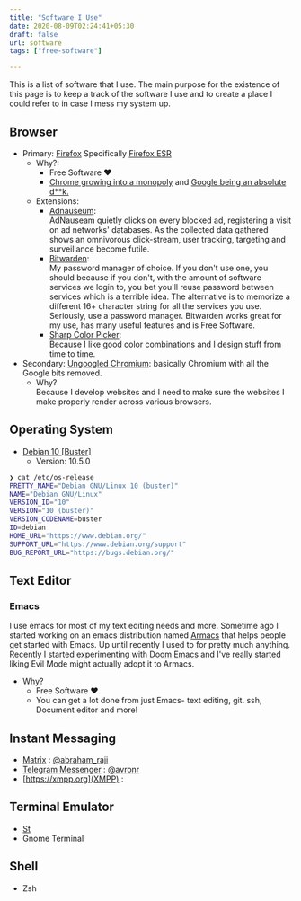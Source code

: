 ```yaml
---
title: "Software I Use"
date: 2020-08-09T02:24:41+05:30
draft: false
url: software
tags: ["free-software"]

---
```

This is a list of software that I use. The main purpose for the existence of this page is to keep a track of the software I use and to create a place I could refer to in case I mess my system up.

## Browser
- Primary: [Firefox](https://www.mozilla.org/en-US/exp/firefox/)
    Specifically [Firefox ESR](https://packages.debian.org/buster/firefox-esr)
    - Why?:
        - Free Software ♥
        - [Chrome growing into a monopoly](https://uxdesign.cc/mozilla-firefox-google-chrome-monopoly-microsoft-internet-explorer-edge-netscape-navigator-56727b258f54) and [Google being an absolute d**k.](https://gadgets.ndtv.com/apps/news/google-chrome-monopoly-complaints-gatekeeper-2044883)
    - Extensions:
        - [Adnauseum](http://adnauseum.io): \
            AdNauseam quietly clicks on every blocked ad, registering a visit on ad networks' databases. As the collected data gathered shows an omnivorous click-stream, user tracking, targeting and surveillance become futile.
        - [Bitwarden](https://bitwarden.com/): \
            My password manager of choice. If you don't use one, you should because if you don't, with the amount of software services we login to, you bet you'll reuse password between services which is a terrible idea. The alternative is to memorize a different 16+ character string for all the services you use. Seriously, use a password manager. Bitwarden works great for my use, has many useful features and is Free Software.  
        - [Sharp Color Picker](https://addons.mozilla.org/en-US/firefox/addon/sharp-color-picker/): \
            Because I like good color combinations and I design stuff from time to time.
- Secondary: [Ungoogled Chromium](https://github.com/Eloston/ungoogled-chromium/): basically Chromium with all the Google bits removed.
    - Why?\
        Because I develop websites and I need to make sure the websites I make properly render across various browsers.
## Operating System
- [Debian 10 [Buster]](https://www.debian.org/)
  - Version: 10.5.0
```sh
❯ cat /etc/os-release
PRETTY_NAME="Debian GNU/Linux 10 (buster)"
NAME="Debian GNU/Linux"
VERSION_ID="10"
VERSION="10 (buster)"
VERSION_CODENAME=buster
ID=debian
HOME_URL="https://www.debian.org/"
SUPPORT_URL="https://www.debian.org/support"
BUG_REPORT_URL="https://bugs.debian.org/"
```
## Text Editor
### Emacs
I use emacs for most of my text editing needs and more. Sometime ago I started working on an emacs distribution named [Armacs](https://gitlab.com/avron/armacs) that helps people get started with Emacs. Up until recently I used to for pretty much anything. Recently I started experimenting with [Doom Emacs](https://github.com/hlissner/doom-emacs/) and I've really started liking Evil Mode might actually adopt it to Armacs.
- Why?
  - Free Software ♥
  - You can get a lot done from just Emacs- text editing, git. ssh, Document editor and more!
## Instant Messaging
- [Matrix](https://matrix.org) : [@abraham\_raji](https://matrix.to/#/@abraham_raji:matrix.org)
- [Telegram Messenger](https://telegram.org) : [@avronr](https://t.me/avronr)
- [https://xmpp.org](XMPP) : []()
## Terminal Emulator 
- [St](https://st.suckless.org/)
- Gnome Terminal
## Shell 
- Zsh
